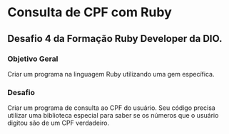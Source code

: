 # Consulta de CPF com Ruby

## Desafio 4 da Formação Ruby Developer da DIO.

### Objetivo Geral

Criar um programa na linguagem Ruby utilizando uma gem específica.

### Desafio

Criar um programa de consulta ao CPF do usuário. Seu código precisa utilizar uma biblioteca especial para saber se os números que o usuário digitou são de um CPF verdadeiro.
